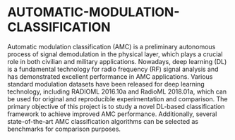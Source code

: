 # AUTOMATIC-MODULATION-CLASSIFICATION
Automatic modulation classification (AMC) is a preliminary autonomous process of signal demodulation in the physical layer, which plays a crucial role in both civilian and military applications. Nowadays, deep learning (DL) is a fundamental technology for radio frequency (RF) signal analysis and has demonstrated excellent performance in AMC applications. Various standard modulation datasets have been released for deep learning technology, including RADIOML 2016.10a and RadioML 2018.01a, which can be used for original and reproducible experimentation and comparison. The primary objective of this project is to study a novel DL-based classification framework to achieve improved AMC performance. Additionally, several state-of-the-art AMC classification algorithms can be selected as benchmarks for comparison purposes.
